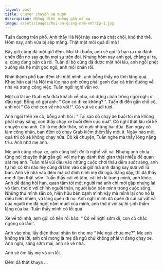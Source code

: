 ```yaml
---
layout: post
title: Chuyện chuyến xe muộn 
description: Những điều tưởng gần mà xa 
image: assets/images/hoi-an-quang-nam-vntrip-1.jpg
---
```


Tuấn đương trên phố. Anh thấy Hà Nội này sao mà chật chội, khó thở thế. Hôm nay, anh vừa bị sếp mắng. Thật mệt mỏi quá đi mà !

Bây giờ cũng đã một giờ đêm. Mọi khi buồn, anh sẽ gọi lũ bạn ra mà đánh chén đến no say quên mọi sự trên đời. Nhưng hôm nay anh gọi, chẳng ai ra, ai cũng đang bận cả rồi. Tuấn đi bộ cũng đã được một hồi lâu, anh ngồi phệt xuống vỉa hè một góc ngõ, anh mỏi chân rồi.

Nhìn thành phố ban đêm khi một mình, anh bỗng thấy nó tĩnh lặng quá. Khác hẳn cái Hà Nội mà lúc nào anh cũng phải ganh đua cả trên đường về nhà và trong công việc. Tuấn ngồi nghĩ vẩn vơ. 

Một cô lái xe Grab vừa đưa khách về nhà, cô dựng chân trống ngồi nghỉ ở đầu ngõ. Bỗng cô gọi anh: “ Con có đi xe không? ”. Tuấn đi đến gần chỗ cô, anh nói “ Cô chở con về nhà với !”. Cô vui vẻ cười tươi. 

Anh ngồi trên xe cô, bỗng anh hỏi : “ Tại sao cô chạy xe buổi tối mà không phải chạy sáng, con thấy chạy xe buổi đêm cực quá”. Cô nghĩ thật lâu rồi kể chuyện cho anh. Cô là mẹ đơn thân, cô nuôi những hai đứa. Ban ngày cô làm công nhân, ban đêm cô chạy Grab kiếm thêm lấy một ít. Ngày nào mệt quá thì cô sẽ không chạy nữa. Cô kể chuyện, Tuấn nghe mà thấy lòng nặng trĩu. Anh nhớ mẹ anh.

Mẹ anh cũng chạy xe, anh cũng biết đó là nghề vất vả. Nhưng anh chưa từng nói chuyện thật gần gũi với mẹ hay dành thời gian thật nhiều để quan sát mẹ anh. Tuấn mải vùi đầu vào những cuộc chơi thâu đêm suốt sáng, anh tự hỏi có khi nào mẹ cũng đi làm vào cái giờ mà anh đang say sưa với lũ bạn. Anh về nhà vào đêm mà cứ đinh ninh mẹ đã ngủ. Sáng dậy, thì đã thấy mẹ đi làm thật sớm. Tuấn thấy cái vô tâm, cái ích kỉ trong mình, anh khóc. Anh dễ dàng hỏi han, quan tâm tới một người mà anh chỉ mới gặp nhưng lại vô tâm, thờ ơ với chính người thân, người luôn bên mình trong cuộc sống. Những thứ mình sẵn có, hiện hữu bên cạnh mình vậy mà mình lại cho nó là điều hiển nhiên, và lãng quên đi nó. Anh nghĩ mình đã quên đi cái sự vất vả của người mẹ đã ngót năm mươi của mình, anh thờ ơ với sự hi sinh thầm lặng của bà. Tuấn thấy mình có lỗi quá. 

Xe về tới nhà, anh gửi cô tiền rồi bảo: “ Cô về nghỉ sớm đi, con cô chắc ngóng cô lắm”.

Anh vào nhà, lấy điện thoại nhắn tin cho mẹ “ Mẹ ngủ chưa mẹ?”. Mẹ anh không trả lời, anh chỉ mong là mẹ đã ngủ chứ không phải vì đang chạy xe. Anh nghĩ, sáng sớm mai, anh sẽ về nhà.

Anh sẽ ôm lấy mẹ và xin lỗi.

Đêm đã thật khuya ...

